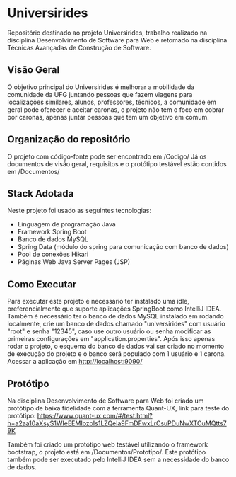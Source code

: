 # Universirides

Repositório destinado ao projeto Universirides, trabalho realizado na disciplina Desenvolvimento de Software para Web e retomado na disciplina Técnicas Avançadas de Construção de Software.

## Visão Geral

O objetivo principal do Universirides é melhorar a mobilidade da comunidade da UFG juntando pessoas que fazem viagens para localizações similares, alunos, professores, técnicos, a comunidade em geral pode oferecer e aceitar caronas,  o projeto não tem o foco em cobrar por caronas, apenas juntar pessoas que tem um objetivo em comum.

## Organização do repositório

O projeto com código-fonte pode ser encontrado em /Codigo/
Já os documentos de visão geral, requisitos e o protótipo testável estão contidos em /Documentos/

## Stack Adotada
Neste projeto foi usado as seguintes tecnologias:
* Linguagem de programação Java
* Framework Spring Boot
* Banco de dados MySQL
* Spring Data (módulo do spring para comunicação com banco de dados)
* Pool de conexões Hikari
* Páginas Web Java Server Pages (JSP)

## Como Executar

Para executar este projeto é necessário ter instalado uma idle, preferencialmente que suporte aplicações SpringBoot como IntelliJ IDEA.
Também é necessário ter o banco de dados MySQL instalado em rodando localmente, crie um banco de dados chamado "universirides" com usuário "root" e senha "12345", caso use outro usuário ou senha modificar as primeiras configurações em "application.properties". 
Após isso apenas rodar o projeto, o esquema do banco de dados vai ser criado no momento de execução do projeto e o banco será populado com 1 usuário e 1 carona. 
Acessar a aplicação em [http://localhost:9090/](http://localhost:9090/)

## Protótipo

Na disciplina Desenvolvimento de Software para Web foi criado um protótipo de baixa fidelidade com a ferramenta Quant-UX, link para teste do protótipo: https://www.quant-ux.com/#/test.html?h=a2aa10aXsyS1WIeEEMIozoIs1LZQela9FmDFwxLrCsuPDuNwXTOuMQtts79K

Também foi criado um protótipo web testável utilizando o framework bootstrap, o projeto está em /Documentos/Prototipo/. Este protótipo também pode ser executado pelo IntelliJ IDEA sem a necessidade do banco de dados.
